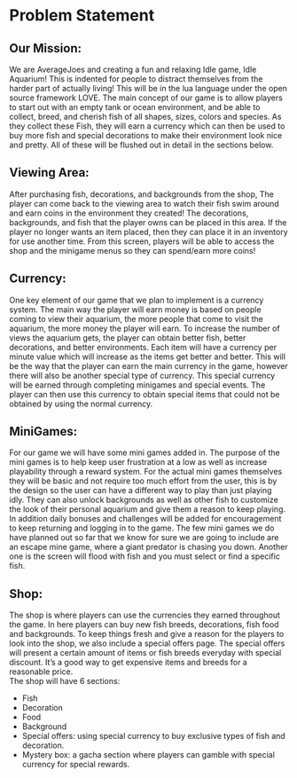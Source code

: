 # Problem Statement


## Our Mission:
We are AverageJoes and creating a fun and relaxing Idle game, Idle Aquarium! This is indented for people to distract themselves from the harder part of actually living! This will be in the lua language under the open source framework LOVE. The main concept of our game is to allow players to start out with an empty tank or ocean environment, and be able to collect, breed, and cherish fish of all shapes, sizes, colors and species. As they collect these Fish, they will earn a currency which can then be used to buy more fish and special decorations to make their environment look nice and pretty. All of these will be flushed out in detail in the sections below.


## Viewing Area:
After purchasing fish, decorations, and backgrounds from the shop, The player can come back to the viewing area to watch their fish swim around and earn coins in the environment they created! The decorations, backgrounds, and fish that the player owns can be placed in this area. If the player no longer wants an item placed, then they can place it in an inventory for use another time. From this screen, players will be able to access the shop and the minigame menus so they can spend/earn more coins!


## Currency:
One key element of our game that we plan to implement is a currency system. The main way the player will earn money is based on people coming to view their aquarium, the more people that come to visit the aquarium, the more money the player will earn. To increase the number of views the aquarium gets, the player can obtain better fish, better decorations, and better environments. Each item will have a currency per minute value which will increase as the items get better and better. This will be the way that the player can earn the main currency in the game, however there will also be another special type of currency. This special currency will be earned through completing minigames and special events. The player can then use this currency to obtain special items that could not be obtained by using the normal currency.


## MiniGames:
For our game we will have some mini games added in. The purpose of the mini games is to help keep user frustration at a low as well as increase playability through a reward system. For the actual mini games themselves they will be basic and not require too much effort from the user, this is by the design so the user can have a different way to play than just playing idly. They can also unlock backgrounds as well as other fish to customize the look of their personal aquarium and give them a reason to keep playing. In addition daily bonuses and challenges will be added for encouragement to keep returning and logging in to the game. The few mini games we do have planned out so far that we know for sure we are going to include are an escape mine game, where a giant predator is chasing you down. Another one is the screen will flood with fish and you must select or find a specific fish.


## Shop:
The shop is where players can use the currencies they earned throughout the game. In here players can buy new fish breeds, decorations, fish food and backgrounds. To keep things fresh and give a reason for the players to look into the shop, we also include a special offers page. The special offers will present a certain amount of items or fish breeds everyday with special discount. It’s a good way to get expensive items and breeds for a reasonable price.  
The shop will have 6 sections:
* Fish
* Decoration
* Food
* Background
* Special offers: using special currency to buy exclusive types of fish and decoration.
* Mystery box: a gacha section where players can gamble with special currency for special rewards.

